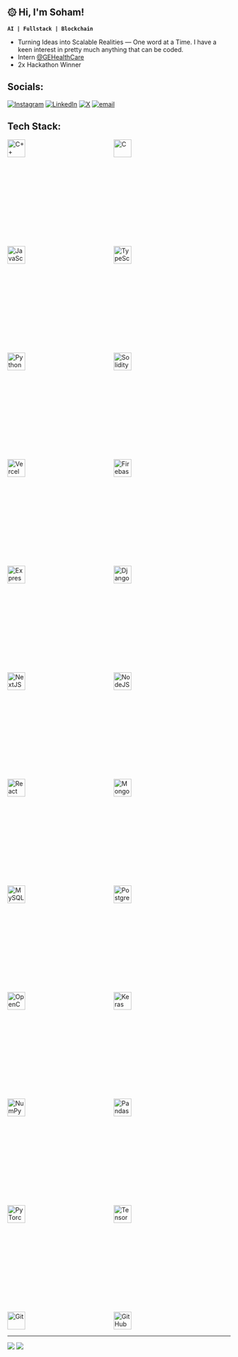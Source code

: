 ## ۞ Hi, I'm Soham!
**`AI | Fullstack | Blockchain`** </br>
- Turning Ideas into Scalable Realities — One word at a Time. I have a keen interest in pretty much anything that can be coded.</br>
- Intern [@GEHealthCare](https://www.linkedin.com/company/gehealthcare/posts/?feedView=all)
- 2x Hackathon Winner


## Socials:
[![Instagram](https://img.shields.io/badge/Instagram-%23E4405F.svg?logo=Instagram&logoColor=white)](https://instagram.com/sohxm_sxmxl) [![LinkedIn](https://img.shields.io/badge/LinkedIn-%230077B5.svg?logo=linkedin&logoColor=white)](https://linkedin.com/in/soham-samal)
[![X](https://img.shields.io/badge/X-black.svg?logo=X&logoColor=white)](https://x.com/sazuyakun) [![email](https://img.shields.io/badge/Email-D14836?logo=gmail&logoColor=white)](mailto:sohamsamal37@gmail.com) 

## Tech Stack:
<p style="display: flex; flex-wrap: wrap; gap: 200px;">
  <img alt="C++" width="40px" src="https://cdn.jsdelivr.net/gh/devicons/devicon/icons/cplusplus/cplusplus-line.svg" />
  <img alt="C" width="40px" src="https://cdn.jsdelivr.net/gh/devicons/devicon/icons/c/c-original.svg" />
  <img alt="JavaScript" width="40px" src="https://cdn.jsdelivr.net/gh/devicons/devicon/icons/javascript/javascript-plain.svg" />
  <img alt="TypeScript" width="40px" src="https://cdn.jsdelivr.net/gh/devicons/devicon/icons/typescript/typescript-plain.svg" />
  <img alt="Python" width="40px" src="https://cdn.jsdelivr.net/gh/devicons/devicon/icons/python/python.svg" />
  <img alt="Solidity" width="40px" src="https://cdn.jsdelivr.net/gh/devicons/devicon/icons/solidity/solidity-original.svg" />
  <img alt="Vercel" width="40px" src="https://cdn.jsdelivr.net/gh/devicons/devicon/icons/vercel/vercel-original.svg" />
  <img alt="Firebase" width="40px" src="https://cdn.jsdelivr.net/gh/devicons/devicon/icons/firebase/firebase-plain.svg" />
  <img alt="Express" width="40px" src="https://cdn.jsdelivr.net/gh/devicons/devicon/icons/express/express-original.svg" />
  <img alt="Django" width="40px" src="https://cdn.jsdelivr.net/gh/devicons/devicon/icons/django/django-plain.svg" />
  <img alt="NextJS" width="40px" src="https://cdn.jsdelivr.net/gh/devicons/devicon/icons/nextjs/nextjs-original.svg" />
  <img alt="NodeJS" width="40px" src="https://cdn.jsdelivr.net/gh/devicons/devicon/icons/nodejs/nodejs-original.svg" />
  <img alt="React" width="40px" src="https://cdn.jsdelivr.net/gh/devicons/devicon/icons/react/react-original.svg" />
  <img alt="MongoDB" width="40px" src="https://cdn.jsdelivr.net/gh/devicons/devicon/icons/mongodb/mongodb-original.svg" />
  <img alt="MySQL" width="40px" src="https://cdn.jsdelivr.net/gh/devicons/devicon/icons/mysql/mysql-original.svg" />
  <img alt="PostgreSQL" width="40px" src="https://cdn.jsdelivr.net/gh/devicons/devicon/icons/postgresql/postgresql-original.svg" />
  <img alt="OpenCV" width="40px" src="https://upload.wikimedia.org/wikipedia/commons/3/32/OpenCV_Logo_with_text_svg_version.svg" />
  <img alt="Keras" width="40px" src="https://cdn.jsdelivr.net/gh/devicons/devicon/icons/keras/keras-original.svg" />
  <img alt="NumPy" width="40px" src="https://cdn.jsdelivr.net/gh/devicons/devicon/icons/numpy/numpy-original.svg" />
  <img alt="Pandas" width="40px" src="https://cdn.jsdelivr.net/gh/devicons/devicon/icons/pandas/pandas-original.svg" />
  <img alt="PyTorch" width="40px" src="https://cdn.jsdelivr.net/gh/devicons/devicon/icons/pytorch/pytorch-original.svg" />
  <img alt="TensorFlow" width="40px" src="https://cdn.jsdelivr.net/gh/devicons/devicon/icons/tensorflow/tensorflow-original.svg" />
  <img alt="Git" width="40px" src="https://cdn.jsdelivr.net/gh/devicons/devicon/icons/git/git-original.svg" />
  <img alt="GitHub" width="40px" src="https://cdn.jsdelivr.net/gh/devicons/devicon/icons/github/github-original.svg" />
</p>

---

![](https://nirzak-streak-stats.vercel.app/?user=sazuyakun&theme=dark&hide_border=false)
![](https://github-readme-stats.vercel.app/api/top-langs/?username=sazuyakun&theme=dark&hide_border=false&include_all_commits=false&count_private=false&layout=compact)

<!-- Proudly created with GPRM ( https://gprm.itsvg.in ) -->
